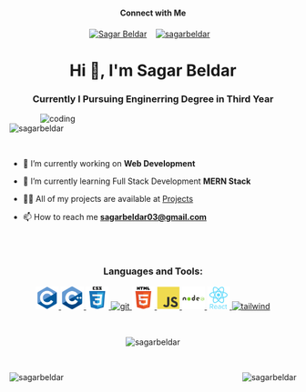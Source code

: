 <h4 align="center"> Connect with Me </h4>
<p align="center">
<a href="https://twitter.com/sagarbeldar03" target="blank"><img align="center" src="https://seeklogo.com/images/T/twitter-x-logo-0339F999CF-seeklogo.com.png?v=638264860180000000" alt="Sagar Beldar" height="60" width="60"/></a> &nbsp;&nbsp;
<a href="https://www.linkedin.com/feed/" target="blank"><img align="center" src="https://raw.githubusercontent.com/rahuldkjain/github-profile-readme-generator/master/src/images/icons/Social/linked-in-alt.svg" alt="sagarbeldar" height="50" width="50" /></a> &nbsp;&nbsp;

</p>

<h1 align="center">Hi 👋, I'm Sagar Beldar</h1>
<h3 align="center"> Currently I Pursuing Enginerring Degree in Third Year</h3>

<img align="right" alt="coding" width="450" src="https://user-images.githubusercontent.com/55389276/140866485-8fb1c876-9a8f-4d6a-98dc-08c4981eaf70.gif">



<p align="left"> <img src="https://komarev.com/ghpvc/?username=sagarbeldar&label=Profile%20views&color=0e75b6&style=flat" alt="sagarbeldar" /> </p>

<p align="left"> <a href="https://twitter.com/sagarbeldar03" target="blank"><img src="https://img.shields.io/twitter/follow/sagar_beldar03?logo=twitter&style=for-the-badge" alt="" /></a> </p>


- 🔭 I’m currently working on **Web Development**

- 🌱 I’m currently learning Full Stack Development **MERN Stack**

- 👨‍💻 All of my projects are available at [Projects](https://sagarbeldar.github.io/Portfolio/)

- 📫 How to reach me **sagarbeldar03@gmail.com**

  <br><br>


<h3 align="center">Languages and Tools:</h3>

<p align="center"> </a> <a href="https://www.cprogramming.com/" target="_blank" rel="noreferrer"> <img src="https://raw.githubusercontent.com/devicons/devicon/master/icons/c/c-original.svg" alt="c" width="40" height="40"/> </a> <a href="https://www.w3schools.com/cpp/" target="_blank" rel="noreferrer"> <img src="https://raw.githubusercontent.com/devicons/devicon/master/icons/cplusplus/cplusplus-original.svg" alt="cplusplus" width="40" height="40"/> </a> <a href="https://www.w3schools.com/css/" target="_blank" rel="noreferrer"> <img src="https://raw.githubusercontent.com/devicons/devicon/master/icons/css3/css3-original-wordmark.svg" alt="css3" width="40" height="40"/> </a> <a href="https://git-scm.com/" target="_blank" rel="noreferrer"> <img src="https://www.vectorlogo.zone/logos/git-scm/git-scm-icon.svg" alt="git" width="40" height="40"/> </a> <a href="https://www.w3.org/html/" target="_blank" rel="noreferrer"> <img src="https://raw.githubusercontent.com/devicons/devicon/master/icons/html5/html5-original-wordmark.svg" alt="html5" width="40" height="40"/> </a> <a href="https://developer.mozilla.org/en-US/docs/Web/JavaScript" target="_blank" rel="noreferrer"> <img src="https://raw.githubusercontent.com/devicons/devicon/master/icons/javascript/javascript-original.svg" alt="javascript" width="40" height="40"/> </a> <a href="https://nodejs.org" target="_blank" rel="noreferrer"> <img src="https://raw.githubusercontent.com/devicons/devicon/master/icons/nodejs/nodejs-original-wordmark.svg" alt="nodejs" width="40" height="40"/> </a> <a href="https://reactjs.org/" target="_blank" rel="noreferrer"> <img src="https://raw.githubusercontent.com/devicons/devicon/master/icons/react/react-original-wordmark.svg" alt="react" width="40" height="40"/> </a> <a href="https://tailwindcss.com/" target="_blank" rel="noreferrer"> <img src="https://www.vectorlogo.zone/logos/tailwindcss/tailwindcss-icon.svg" alt="tailwind" width="40" height="40"/> </a> </p>
<br>

<p align="center"><img align="center" src="https://github-readme-stats-git-masterrstaa-rickstaa.vercel.app/api/top-langs?username=sagarbeldar&show_icons=true&locale=en&layout=compact" alt="sagarbeldar" /></p>
<br>

<p>
  <img align="left" src="https://github-readme-stats-git-masterrstaa-rickstaa.vercel.app/api?username=sagarbeldar&show_icons=true&locale=en" alt="sagarbeldar" /><img align="right" src="https://github-readme-streak-stats.herokuapp.com/?user=sagarbeldar&" alt="sagarbeldar" /></p>
